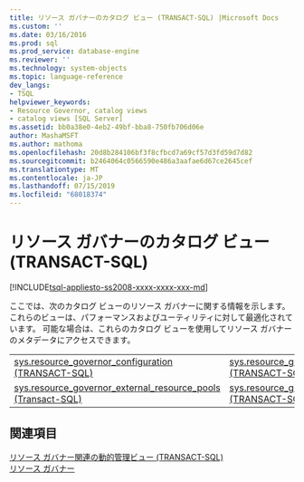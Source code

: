 ```yaml
---
title: リソース ガバナーのカタログ ビュー (TRANSACT-SQL) |Microsoft Docs
ms.custom: ''
ms.date: 03/16/2016
ms.prod: sql
ms.prod_service: database-engine
ms.reviewer: ''
ms.technology: system-objects
ms.topic: language-reference
dev_langs:
- TSQL
helpviewer_keywords:
- Resource Governor, catalog views
- catalog views [SQL Server]
ms.assetid: bb0a38e0-4eb2-49bf-bba8-750fb706d06e
author: MashaMSFT
ms.author: mathoma
ms.openlocfilehash: 20d8b284106bf3f8cfbcd7a69cf57d3fd59d7d82
ms.sourcegitcommit: b2464064c0566590e486a3aafae6d67ce2645cef
ms.translationtype: MT
ms.contentlocale: ja-JP
ms.lasthandoff: 07/15/2019
ms.locfileid: "68018374"
---
```

# <a name="resource-governor-catalog-views-transact-sql"></a>リソース ガバナーのカタログ ビュー (TRANSACT-SQL)
[!INCLUDE[tsql-appliesto-ss2008-xxxx-xxxx-xxx-md](../../includes/tsql-appliesto-ss2008-xxxx-xxxx-xxx-md.md)]

  ここでは、次のカタログ ビューのリソース ガバナーに関する情報を示します。 これらのビューは、パフォーマンスおよびユーティリティに対して最適化されています。 可能な場合は、これらのカタログ ビューを使用してリソース ガバナーのメタデータにアクセスできます。  
  
|||  
|-|-|  
|[sys.resource_governor_configuration &#40;TRANSACT-SQL&#41;](../../relational-databases/system-catalog-views/sys-resource-governor-configuration-transact-sql.md)|[sys.resource_governor_resource_pools &#40;TRANSACT-SQL&#41;](../../relational-databases/system-catalog-views/sys-resource-governor-resource-pools-transact-sql.md)|  
|[sys.resource_governor_external_resource_pools &#40;Transact-SQL&#41;](../../relational-databases/system-catalog-views/sys-resource-governor-external-resource-pools-transact-sql.md)|[sys.resource_governor_workload_groups &#40;TRANSACT-SQL&#41;](../../relational-databases/system-catalog-views/sys-resource-governor-workload-groups-transact-sql.md)|  
  
## <a name="see-also"></a>関連項目  
 [リソース ガバナー関連の動的管理ビュー &#40;TRANSACT-SQL&#41;](../../relational-databases/system-dynamic-management-views/resource-governor-related-dynamic-management-views-transact-sql.md)   
 [リソース ガバナー](../../relational-databases/resource-governor/resource-governor.md)  
  
  
